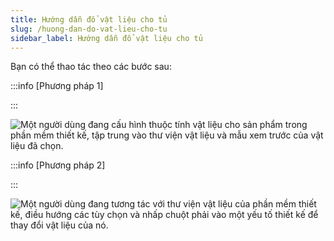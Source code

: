```yaml
---
title: Hướng dẫn đổ vật liệu cho tủ
slug: /huong-dan-do-vat-lieu-cho-tu
sidebar_label: Hướng dẫn đổ vật liệu cho tủ
---
```


Bạn có thể thao tác theo các bước sau:

:::info [Phương pháp 1]

:::

![Một người dùng đang cấu hình thuộc tính vật liệu cho sản phẩm trong phần mềm thiết kế, tập trung vào thư viện vật liệu và mẫu xem trước của vật liệu đã chọn.](https://storage.googleapis.com/jegavn_kb/image_jegavn/353.1.jpg)

:::info [Phương pháp 2]

:::

![Một người dùng đang tương tác với thư viện vật liệu của phần mềm thiết kế, điều hướng các tùy chọn và nhấp chuột phải vào một yếu tố thiết kế để thay đổi vật liệu của nó.](https://storage.googleapis.com/jegavn_kb/image_jegavn/353.2.jpg)